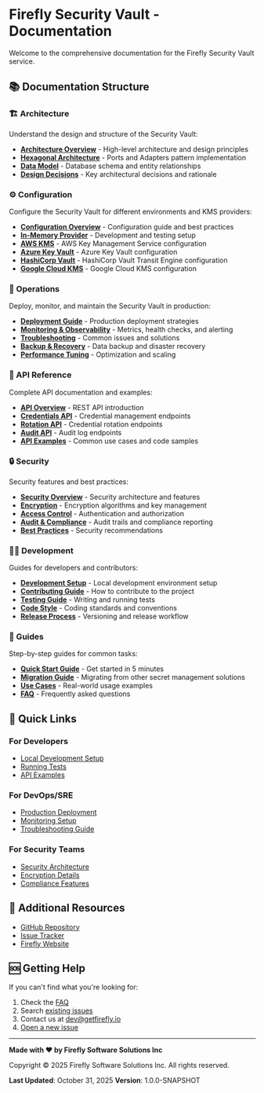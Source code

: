 # Firefly Security Vault - Documentation

Welcome to the comprehensive documentation for the Firefly Security Vault service.

## 📚 Documentation Structure

### 🏗️ Architecture

Understand the design and structure of the Security Vault:

- [**Architecture Overview**](architecture/README.md) - High-level architecture and design principles
- [**Hexagonal Architecture**](architecture/hexagonal-architecture.md) - Ports and Adapters pattern implementation
- [**Data Model**](architecture/data-model.md) - Database schema and entity relationships
- [**Design Decisions**](architecture/design-decisions.md) - Key architectural decisions and rationale

### ⚙️ Configuration

Configure the Security Vault for different environments and KMS providers:

- [**Configuration Overview**](configuration/README.md) - Configuration guide and best practices
- [**In-Memory Provider**](configuration/in-memory.md) - Development and testing setup
- [**AWS KMS**](configuration/aws-kms.md) - AWS Key Management Service configuration
- [**Azure Key Vault**](configuration/azure-key-vault.md) - Azure Key Vault configuration
- [**HashiCorp Vault**](configuration/hashicorp-vault.md) - HashiCorp Vault Transit Engine configuration
- [**Google Cloud KMS**](configuration/google-cloud-kms.md) - Google Cloud KMS configuration

### 🚀 Operations

Deploy, monitor, and maintain the Security Vault in production:

- [**Deployment Guide**](operations/deployment.md) - Production deployment strategies
- [**Monitoring & Observability**](operations/monitoring.md) - Metrics, health checks, and alerting
- [**Troubleshooting**](operations/troubleshooting.md) - Common issues and solutions
- [**Backup & Recovery**](operations/backup-recovery.md) - Data backup and disaster recovery
- [**Performance Tuning**](operations/performance.md) - Optimization and scaling

### 🔌 API Reference

Complete API documentation and examples:

- [**API Overview**](api/README.md) - REST API introduction
- [**Credentials API**](api/credentials.md) - Credential management endpoints
- [**Rotation API**](api/rotation.md) - Credential rotation endpoints
- [**Audit API**](api/audit.md) - Audit log endpoints
- [**API Examples**](api/examples.md) - Common use cases and code samples

### 🔒 Security

Security features and best practices:

- [**Security Overview**](security/README.md) - Security architecture and features
- [**Encryption**](security/encryption.md) - Encryption algorithms and key management
- [**Access Control**](security/access-control.md) - Authentication and authorization
- [**Audit & Compliance**](security/audit-compliance.md) - Audit trails and compliance reporting
- [**Best Practices**](security/best-practices.md) - Security recommendations

### 👨‍💻 Development

Guides for developers and contributors:

- [**Development Setup**](development/README.md) - Local development environment setup
- [**Contributing Guide**](development/contributing.md) - How to contribute to the project
- [**Testing Guide**](development/testing.md) - Writing and running tests
- [**Code Style**](development/code-style.md) - Coding standards and conventions
- [**Release Process**](development/release-process.md) - Versioning and release workflow

### 📖 Guides

Step-by-step guides for common tasks:

- [**Quick Start Guide**](guides/quick-start.md) - Get started in 5 minutes
- [**Migration Guide**](guides/migration.md) - Migrating from other secret management solutions
- [**Use Cases**](guides/use-cases.md) - Real-world usage examples
- [**FAQ**](guides/faq.md) - Frequently asked questions

## 🎯 Quick Links

### For Developers

- [Local Development Setup](development/README.md)
- [Running Tests](development/testing.md)
- [API Examples](api/examples.md)

### For DevOps/SRE

- [Production Deployment](operations/deployment.md)
- [Monitoring Setup](operations/monitoring.md)
- [Troubleshooting Guide](operations/troubleshooting.md)

### For Security Teams

- [Security Architecture](security/README.md)
- [Encryption Details](security/encryption.md)
- [Compliance Features](security/audit-compliance.md)

## 📝 Additional Resources

- [GitHub Repository](https://github.com/firefly-oss/common-platform-security-vault)
- [Issue Tracker](https://github.com/firefly-oss/common-platform-security-vault/issues)
- [Firefly Website](https://getfirefly.io)

## 🆘 Getting Help

If you can't find what you're looking for:

1. Check the [FAQ](guides/faq.md)
2. Search [existing issues](https://github.com/firefly-oss/common-platform-security-vault/issues)
3. Contact us at [dev@getfirefly.io](mailto:dev@getfirefly.io)
4. [Open a new issue](https://github.com/firefly-oss/common-platform-security-vault/issues/new)

---

**Made with ❤️ by Firefly Software Solutions Inc**

Copyright © 2025 Firefly Software Solutions Inc. All rights reserved.

**Last Updated**: October 31, 2025
**Version**: 1.0.0-SNAPSHOT

